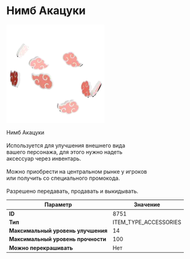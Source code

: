 # Нимб Акацуки

![Item Image](../img/8751.webp?raw=true)

Нимб Акацуки<br><br>Используется для улучшения внешнего вида<br>вашего персонажа, для этого нужно надеть<br>аксессуар через инвентарь.<br><br>Можно приобрести на центральном рынке у игроков<br>или получить со специального промокода.<br><br>Разрешено передавать, продавать и выкидывать.


| Параметр | Значение |
|----------|----------|
| **ID** | 8751 |
| **Тип** | ITEM_TYPE_ACCESSORIES |
| **Максимальный уровень улучшения** | 14 |
| **Максимальный уровень прочности** | 100 |
| **Можно перекрашивать** | Нет |

